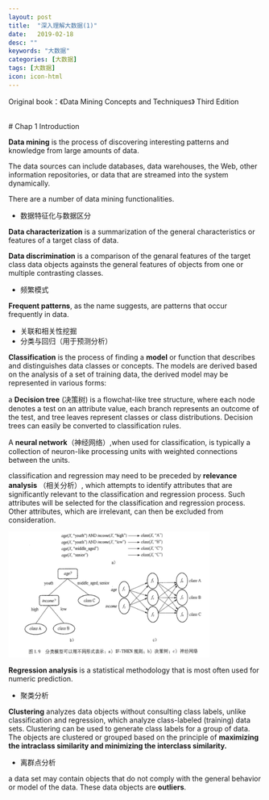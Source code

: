 ```yaml
---
layout: post
title:  "深入理解大数据(1)"
date:   2019-02-18
desc: ""
keywords: "大数据"
categories: [大数据]
tags: [大数据]
icon: icon-html
---
```


Original book：《Data Mining Concepts and Techniques》 Third Edition

<br />
# Chap 1 Introduction
<br />

**Data mining** is the process of discovering interesting patterns and knowledge from large amounts of data.

The data sources can include databases, data warehouses, the Web, other information repositories, or data that are streamed into the system dynamically.

There are a number of data mining functionalities.

+ 数据特征化与数据区分

**Data characterization** is a summarization of the general characteristics or features of a target class of data.

**Data discrimination** is a comparison of the genaral features of the target class data objects againsts the general features of objects from one or multiple contrasting classes.

+ 频繁模式

**Frequent patterns**, as the name suggests, are patterns that occur frequently in data.

+ 关联和相关性挖掘
+ 分类与回归（用于预测分析）

**Classification** is the process of finding a **model** or function that describes and distinguishes data classes or concepts. The models are derived based on the analysis of a set of training data, the derived model may be represented in various forms:

a **Decision tree** (决策树) is a flowchat-like tree structure, where each node denotes a test on an attribute value, each branch represents an outcome of the test, and tree leaves represent classes or class distributions. Decision trees can easily be converted to classification rules.

A **neural network**（神经网络）,when used for classification, is typically a collection of neuron-like processing units with weighted connections between the units.

classification and regression may need to be preceded by **relevance analysis** （相关分析）, which attempts to identify attributes that are significantly relevant to the classification and regression process. Such attributes will be selected for the classification and regression process. Other attributes, which are irrelevant, can then be excluded from consideration.

<img src="https://raw.githubusercontent.com/Tianye-Zheng/Tianye-Zheng.github.io/master/PostPictures/2019-02-18/dm1.png" width = "400" height =
"250"/>

**Regression analysis** is a statistical methodology that is most often used for numeric prediction.

+ 聚类分析

**Clustering** analyzes data objects without consulting class labels, unlike classification and regression, which analyze class-labeled (training) data sets. Clustering can be used to generate class labels for a group of data. The objects are clustered or grouped based on the principle of **maximizing the intraclass similarity and minimizing the interclass similarity.**

+ 离群点分析

a data set may contain objects that do not comply with the general behavior or model of the data. These data objects are **outliers**.